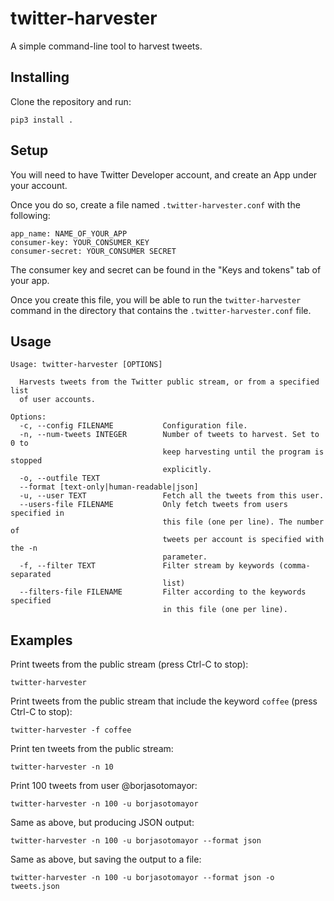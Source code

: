 # twitter-harvester

A simple command-line tool to harvest tweets.

## Installing

Clone the repository and run:

    pip3 install .

## Setup

You will need to have Twitter Developer account, and create an App under your account.

Once you do so, create a file named `.twitter-harvester.conf` with the following:

    app_name: NAME_OF_YOUR_APP
    consumer-key: YOUR_CONSUMER_KEY
    consumer-secret: YOUR_CONSUMER SECRET

The consumer key and secret can be found in the "Keys and tokens" tab of your app.

Once you create this file, you will be able to run the `twitter-harvester` command
in the directory that contains the `.twitter-harvester.conf` file.

## Usage

    Usage: twitter-harvester [OPTIONS]

      Harvests tweets from the Twitter public stream, or from a specified list
      of user accounts.

    Options:
      -c, --config FILENAME           Configuration file.
      -n, --num-tweets INTEGER        Number of tweets to harvest. Set to 0 to
                                      keep harvesting until the program is stopped
                                      explicitly.
      -o, --outfile TEXT
      --format [text-only|human-readable|json]
      -u, --user TEXT                 Fetch all the tweets from this user.
      --users-file FILENAME           Only fetch tweets from users specified in
                                      this file (one per line). The number of
                                      tweets per account is specified with the -n
                                      parameter.
      -f, --filter TEXT               Filter stream by keywords (comma-separated
                                      list)
      --filters-file FILENAME         Filter according to the keywords specified
                                      in this file (one per line).

## Examples

Print tweets from the public stream (press Ctrl-C to stop):

    twitter-harvester

Print tweets from the public stream that include the keyword `coffee` (press Ctrl-C to stop):

    twitter-harvester -f coffee

Print ten tweets from the public stream:

    twitter-harvester -n 10

Print 100 tweets from user @borjasotomayor:

    twitter-harvester -n 100 -u borjasotomayor

Same as above, but producing JSON output:

    twitter-harvester -n 100 -u borjasotomayor --format json

Same as above, but saving the output to a file:

    twitter-harvester -n 100 -u borjasotomayor --format json -o tweets.json

